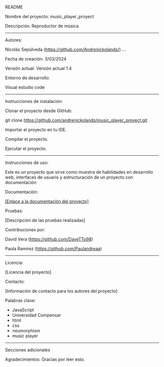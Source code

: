 README

Nombre del proyecto: music_player_proyect

Descripción: Reproductor de música

---

Autores:

Nicolás Sepúlveda (https://github.com/Andrenickolands/)
...

Fecha de creación: 3/03/2024

Versión actual: Versión actual 1.4

Entorno de desarrollo:

Visual estudio code

---

Instrucciones de instalación:

Clonar el proyecto desde GitHub:

git clone https://github.com/andrenickolands/music_player_proyect.git

Importar el proyecto en tu IDE.

Compilar el proyecto.

Ejecutar el proyecto.

---

Instrucciones de uso:

Este es un proyecto que sirve como muestra de habilidades en desarrollo web, interfaces de usuario y estructuración de un proyecto con documentación


Documentación:

[[Enlace a la documentación del proyecto]](https://docs.google.com/document/d/1eZ7PW5bEwED5mI4VDxV8qzMiiFvFt8D5hN2o4bKIY4Y/edit?tab=t.0)

Pruebas:

[Descripción de las pruebas realizadas]

Contribuciones por:

David Vera (https://github.com/DaveTTo98)

Paula Ramirez (https://github.com/Paulandreaa)

---

Licencia:

[Licencia del proyecto]

Contacto:

[Información de contacto para los autores del proyecto]

Palabras clave:

- JavaScript
- Universidad Compensar
- html
- css
- neumorphism
- music player

---

Secciones adicionales

Agradecimientos: Gracias por leer esto.
